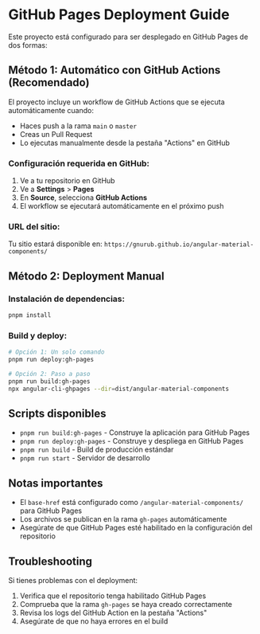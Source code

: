 # GitHub Pages Deployment Guide

Este proyecto está configurado para ser desplegado en GitHub Pages de dos formas:

## Método 1: Automático con GitHub Actions (Recomendado)

El proyecto incluye un workflow de GitHub Actions que se ejecuta automáticamente cuando:
- Haces push a la rama `main` o `master`
- Creas un Pull Request
- Lo ejecutas manualmente desde la pestaña "Actions" en GitHub

### Configuración requerida en GitHub:

1. Ve a tu repositorio en GitHub
2. Ve a **Settings** > **Pages**
3. En **Source**, selecciona **GitHub Actions**
4. El workflow se ejecutará automáticamente en el próximo push

### URL del sitio:
Tu sitio estará disponible en: `https://gnurub.github.io/angular-material-components/`

## Método 2: Deployment Manual

### Instalación de dependencias:
```bash
pnpm install
```

### Build y deploy:
```bash
# Opción 1: Un solo comando
pnpm run deploy:gh-pages

# Opción 2: Paso a paso
pnpm run build:gh-pages
npx angular-cli-ghpages --dir=dist/angular-material-components
```

## Scripts disponibles

- `pnpm run build:gh-pages` - Construye la aplicación para GitHub Pages
- `pnpm run deploy:gh-pages` - Construye y despliega en GitHub Pages
- `pnpm run build` - Build de producción estándar
- `pnpm run start` - Servidor de desarrollo

## Notas importantes

- El `base-href` está configurado como `/angular-material-components/` para GitHub Pages
- Los archivos se publican en la rama `gh-pages` automáticamente
- Asegúrate de que GitHub Pages esté habilitado en la configuración del repositorio

## Troubleshooting

Si tienes problemas con el deployment:

1. Verifica que el repositorio tenga habilitado GitHub Pages
2. Comprueba que la rama `gh-pages` se haya creado correctamente
3. Revisa los logs del GitHub Action en la pestaña "Actions"
4. Asegúrate de que no haya errores en el build
